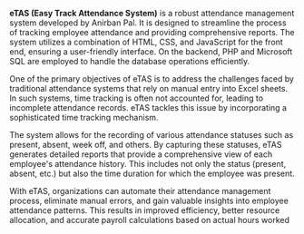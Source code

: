 **eTAS (Easy Track Attendance System)** is a robust attendance management system developed by Anirban Pal. It is designed to streamline the process of tracking employee attendance and providing comprehensive reports. The system utilizes a combination of HTML, CSS, and JavaScript for the front end, ensuring a user-friendly interface. On the backend, PHP and Microsoft SQL are employed to handle the database operations efficiently.

One of the primary objectives of eTAS is to address the challenges faced by traditional attendance systems that rely on manual entry into Excel sheets. In such systems, time tracking is often not accounted for, leading to incomplete attendance records. eTAS tackles this issue by incorporating a sophisticated time tracking mechanism.

The system allows for the recording of various attendance statuses such as present, absent, week off, and others. By capturing these statuses, eTAS generates detailed reports that provide a comprehensive view of each employee's attendance history. This includes not only the status (present, absent, etc.) but also the time duration for which the employee was present.

With eTAS, organizations can automate their attendance management process, eliminate manual errors, and gain valuable insights into employee attendance patterns. This results in improved efficiency, better resource allocation, and accurate payroll calculations based on actual hours worked
